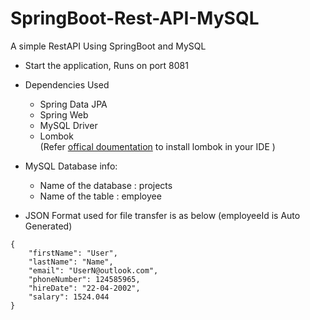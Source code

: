 # SpringBoot-Rest-API-MySQL
A simple RestAPI Using SpringBoot and MySQL

 - Start the application, Runs on port 8081
 - Dependencies Used
    * Spring Data JPA
    * Spring Web
    * MySQL Driver
    * Lombok <br>
    (Refer [offical doumentation](https://projectlombok.org/) to install lombok in your IDE )
    
 - MySQL Database info:
    * Name of the database : projects
    * Name of the table    : employee

 - JSON Format used for file transfer is as below (employeeId is Auto Generated)
```
{
    "firstName": "User",
    "lastName": "Name",
    "email": "UserN@outlook.com",
    "phoneNumber": 124585965,
    "hireDate": "22-04-2002",
    "salary": 1524.044
}
```
